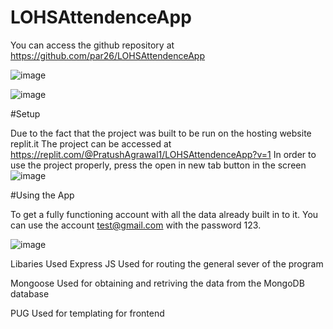 # LOHSAttendenceApp

You can access the github repository at https://github.com/par26/LOHSAttendenceApp


![image](https://user-images.githubusercontent.com/67389873/225967476-b3d160ec-9226-4955-b3b3-4c48f0eb2c8e.png)


![image](https://user-images.githubusercontent.com/67389873/225967634-c2fb06ad-c335-46dc-8e26-e08675127c90.png)




#Setup

Due to the fact that the project was built to be run on the hosting website replit.it
The project can be accessed at https://replit.com/@PratushAgrawal1/LOHSAttendenceApp?v=1
In order to use the project properly, press the open in new tab button in the screen
![image](https://user-images.githubusercontent.com/67389873/225969308-6b8a242c-74d7-4a11-adf1-ef1e5e3bb3d6.png)



#Using the App

To get a fully functioning account with all the data already built in to it. 
You can use the account test@gmail.com with the password 123. 

![image](https://user-images.githubusercontent.com/67389873/225970299-430374ef-0e08-4387-a8fc-60b4ea75da9e.png)


Libaries Used
Express JS
Used for routing the general sever of the program

Mongoose
Used for obtaining and retriving the data from the MongoDB database

PUG
Used for templating for frontend
